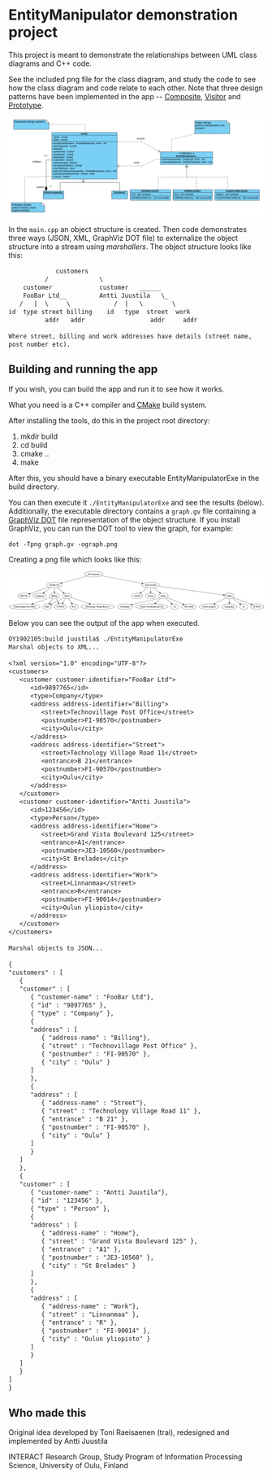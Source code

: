 # EntityManipulator demonstration project

This project is meant to demonstrate the relationships between UML class diagrams and C++ code.

See the included png file for the class diagram, and study the code to see how the class diagram and code relate to each other. Note that three design patterns have been implemented in the app -- [Composite](https://en.wikipedia.org/wiki/Composite_pattern), [Visitor](https://en.wikipedia.org/wiki/Visitor_pattern) and [Prototype](https://en.wikipedia.org/wiki/Prototype_pattern).

![UML class diagram](UML-class-diagram-of-EntityManipulator.png)

In the `main.cpp` an object structure is created. Then code demonstrates three ways (JSON, XML, GraphViz DOT file) to externalize the object structure into a stream using *marshallers*. The object structure looks like this:

```
             customers
          /              \
    customer             customer   ______
    FooBar Ltd__         Antti Juustila   \_
   /   |  \     \            /  |   \        \
id  type street billing    id   type  street  work
          addr   addr                  addr     addr
    
Where street, billing and work addresses have details (street name, post number etc).
```


## Building and running the app

If you wish, you can build the app and run it to see how it works.

What you need is a C++ compiler and [CMake](https://cmake.org) build system.

After installing the tools, do this in the project root directory:

1. mkdir build
2. cd build
3. cmake ..
4. make

After this, you should have a binary executable EntityManipulatorExe in the build directory.

You can then execute it `./EntityManipulatorExe` and see the results (below). Additionally, the executable directory contains a `graph.gv` file containing a [GraphViz DOT](https://www.graphviz.org) file representation of the object structure. If you install GraphViz, you can run the DOT tool to view the graph, for example:

```
dot -Tpng graph.gv -ograph.png
```
Creating a png file which looks like this:

![GraphViz generated png file](graph.png)

Below you can see the output of the app when executed. 

```
OY1902105:build juustila$ ./EntityManipulatorExe 
Marshal objects to XML...

<?xml version="1.0" encoding="UTF-8"?>
<customers>
   <customer customer-identifier="FooBar Ltd">
      <id>9897765</id>
      <type>Company</type>
      <address address-identifier="Billing">
         <street>Technovillage Post Office</street>
         <postnumber>FI-90570</postnumber>
         <city>Oulu</city>
      </address>
      <address address-identifier="Street">
         <street>Technology Village Road 11</street>
         <entrance>B 21</entrance>
         <postnumber>FI-90570</postnumber>
         <city>Oulu</city>
      </address>
   </customer>
   <customer customer-identifier="Antti Juustila">
      <id>123456</id>
      <type>Person</type>
      <address address-identifier="Home">
         <street>Grand Vista Boulevard 125</street>
         <entrance>A1</entrance>
         <postnumber>JE3-10560</postnumber>
         <city>St Brelades</city>
      </address>
      <address address-identifier="Work">
         <street>Linnanmaa</street>
         <entrance>R</entrance>
         <postnumber>FI-90014</postnumber>
         <city>Oulun yliopisto</city>
      </address>
   </customer>
</customers>

Marshal objects to JSON...

{
"customers" : [
   {
   "customer" : [
      { "customer-name" : "FooBar Ltd"},
      { "id" : "9897765" },
      { "type" : "Company" },
      {
      "address" : [
         { "address-name" : "Billing"},
         { "street" : "Technovillage Post Office" },
         { "postnumber" : "FI-90570" },
         { "city" : "Oulu" }
      ]
      },
      {
      "address" : [
         { "address-name" : "Street"},
         { "street" : "Technology Village Road 11" },
         { "entrance" : "B 21" },
         { "postnumber" : "FI-90570" },
         { "city" : "Oulu" }
      ]
      }
   ]
   },
   {
   "customer" : [
      { "customer-name" : "Antti Juustila"},
      { "id" : "123456" },
      { "type" : "Person" },
      {
      "address" : [
         { "address-name" : "Home"},
         { "street" : "Grand Vista Boulevard 125" },
         { "entrance" : "A1" },
         { "postnumber" : "JE3-10560" },
         { "city" : "St Brelades" }
      ]
      },
      {
      "address" : [
         { "address-name" : "Work"},
         { "street" : "Linnanmaa" },
         { "entrance" : "R" },
         { "postnumber" : "FI-90014" },
         { "city" : "Oulun yliopisto" }
      ]
      }
   ]
   }
]
}
```

## Who made this

Original idea developed by Toni Raeisaenen (trai), redesigned and implemented by Antti Juustila

INTERACT Research Group, Study Program of Information Processing Science, University of Oulu, Finland
